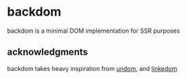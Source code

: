 # backdom
backdom is a minimal DOM implementation for SSR purposes

## acknowledgments
backdom takes heavy inspiration from [undom](https://github.com/developit/undom), and [linkedom](https://github.com/WebReflection/linkedom)
